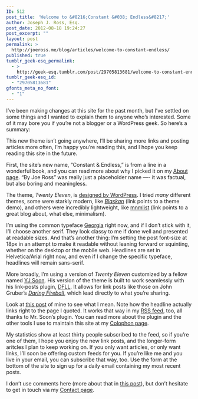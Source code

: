```yaml
---
ID: 512
post_title: 'Welcome to &#8216;Constant &#038; Endless&#8217;'
author: Joseph J. Ross, Esq.
post_date: 2012-08-18 19:24:27
post_excerpt: ""
layout: post
permalink: >
  http://joeross.me/blog/articles/welcome-to-constant-endless/
published: true
tumblr_geek-esq_permalink:
  - >
    http://geek-esq.tumblr.com/post/29705813681/welcome-to-constant-endless
tumblr_geek-esq_id:
  - "29705813681"
gfonts_meta_no_font:
  - "1"
---
```

<p>I&#8217;ve been making changes at this site for the past month, but I&#8217;ve settled on some things and I wanted to explain them to anyone who&#8217;s interested. Some of it may bore you if you&#8217;re not a blogger or a WordPress geek. So here&#8217;s a summary:</p>

<p>This new theme isn&#8217;t going anywhere, I&#8217;ll be sharing more links and posting articles more often, I&#8217;m happy you&#8217;re reading this, and I hope you keep reading this site in the future.</p>

<p>First, the site&#8217;s new name, &#8220;Constant &amp; Endless,&#8221; is from a line in a wonderful book, and you can read more about why I picked it on my <a href="http://constantandendless.tumblr.com/about/" target="_blank">About page</a>. &#8220;By Joe Ross&#8221; was really just a placeholder name &#8212;- it was factual, but also boring and meaningless.</p>

<p>The theme, <em>Twenty Eleven</em>, is <a href="http://wordpress.org/extend/themes/twentyeleven" target="_blank">designed by WordPress</a>. I tried <em>many</em> different themes, some were starkly modern, like <a href="http://demo.blaskan.net/" target="_blank"><em>Blaskan</em></a> (link points to a theme demo), and others were incredibly lightweight, like <a href="http://mnmlist.com/" target="_blank">mnmlist</a> (link points to a great blog about, what else, minimalism).</p>

<p>I&#8217;m using the common typeface <a href="http://en.wikipedia.org/wiki/Georgia_%28typeface%29" target="_blank">Georgia</a> right now, and if I don&#8217;t stick with it, I&#8217;ll choose another serif. They look classy to me if done well and presented at readable sizes. And that&#8217;s another thing: I&#8217;m setting the post font-size at 18px in an attempt to make it readable without leaning forward or squinting, whether on the desktop or the mobile web. Headlines are set in Helvetica/Arial right now, and even if I change the specific typeface, headlines will remain sans-serif.</p>

<p>More broadly, I&#8217;m using a version of <em>Twenty Eleven</em> customized by a fellow named <a href="http://yjsoon.com/" target="_blank">YJ Soon</a>. His version of the theme is built to work seamlessly with his link-posts plugin, <a href="http://joeross.me/meta/welcome-to-constant-endless/%22http://yjsoon.com/dfll-plugin%E2%80%9D" target="_blank">DFLL</a>. It allows for link posts like those on John Gruber&#8217;s <em><a href="http://daringfireball.net" target="_blank">Daring Fireball</a></em>, which lead directly to what you&#8217;re sharing.</p>

<p>Look at <a href="http://joeross.me/apple/dont-believe-the-apple-invests-in-twitter-hype-the-verge/" target="_blank">this post</a> of mine to see what I mean. Note how the headline actually links right to the page I quoted. It works that way in my <a href="http://feeds.feedburner.com/byjoeross" target="_blank">RSS feed</a>, too, all thanks to Mr. Soon&#8217;s plugin. You can read more about the plugin and the other tools I use to maintain this site at my <a href="http://joeross.me/colophon/" target="_blank">Colophon page</a>.</p>

<p>My statistics show at least thirty people subscribed to the feed, so if you&#8217;re one of them, I hope you enjoy the new link posts, and the longer-form aritcles I plan to keep working on. If you only want articles, or only want links, I&#8217;ll soon be offering custom feeds for you. If you&#8217;re like me and you live in your email, you can subscribe that way, too. Use the form at the bottom of the site to sign up for a daily email containing my most recent posts.</p>

<p>I don&#8217;t use comments here (more about that in <a href="http://joeross.me/no-comment/" target="_blank">this post</a>), but don&#8217;t hesitate to get in touch via my <a href="http://constantandendless.tumblr.com/contact/" target="_blank">Contact page</a>.</p>
